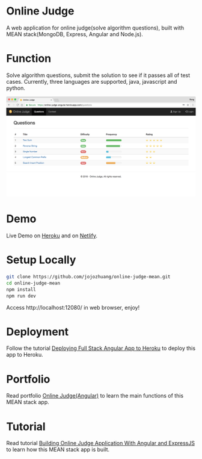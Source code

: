 # Online Judge
A web application for online judge(solve algorithm questions), built with MEAN stack(MongoDB, Express, Angular and Node.js).

# Function
Solve algorithm questions, submit the solution to see if it passes all of test cases. Currently, three languages are supported, java, javascript and python.

<kbd>![image](/public/questions.png)</kbd>

# Demo
Live Demo on [Heroku](https://online-judge-angular.herokuapp.com/) and on [Netlify](https://online-judge.netlify.com/).

# Setup Locally
```bash
git clone https://github.com/jojozhuang/online-judge-mean.git
cd online-judge-mean
npm install
npm run dev
```
Access http://localhost:12080/ in web browser, enjoy!

# Deployment
Follow the tutorial [Deploying Full Stack Angular App to Heroku](http://jojozhuang.github.io/tutorial/angular/deploying-full-stack-angular-app-to-heroku/) to deploy this app to Heroku.

# Portfolio
Read portfolio [Online Judge(Angular)](http://jojozhuang.github.io/portfolio/online-judge-angular/) to learn the main functions of this MEAN stack app.

# Tutorial
Read tutorial [Building Online Judge Application With Angular and ExpressJS](http://jojozhuang.github.io/tutorial/angular/building-online-judge-application-with-angular-and-expressjs/) to learn how this MEAN stack app is built.
